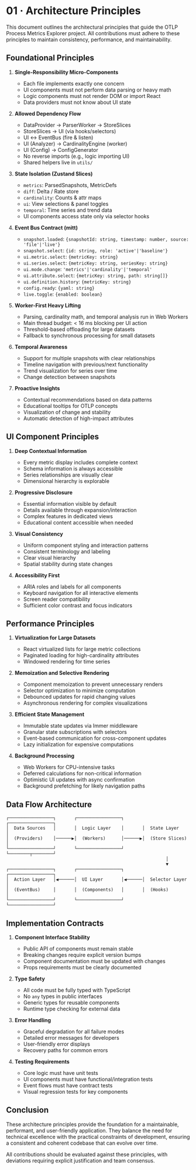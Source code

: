 # 01 · Architecture Principles

This document outlines the architectural principles that guide the OTLP Process Metrics Explorer project. All contributions must adhere to these principles to maintain consistency, performance, and maintainability.

## Foundational Principles

1. **Single-Responsibility Micro-Components**
   - Each file implements exactly one concern
   - UI components must not perform data parsing or heavy math
   - Logic components must not render DOM or import React
   - Data providers must not know about UI state

2. **Allowed Dependency Flow**
   - DataProvider → ParserWorker → StoreSlices
   - StoreSlices → UI (via hooks/selectors)
   - UI ↔ EventBus (fire & listen)
   - UI (Analyzer) → CardinalityEngine (worker)
   - UI (Config) → ConfigGenerator
   - No reverse imports (e.g., logic importing UI)
   - Shared helpers live in `utils/`

3. **State Isolation (Zustand Slices)**
   - `metrics`: ParsedSnapshots, MetricDefs
   - `diff`: Delta / Rate store
   - `cardinality`: Counts & attr maps
   - `ui`: View selections & panel toggles
   - `temporal`: Time series and trend data
   - UI components access state only via selector hooks

4. **Event Bus Contract (mitt)**
   - `snapshot.loaded`: `{snapshotId: string, timestamp: number, source: 'file'|'live'}`
   - `snapshot.select`: `{id: string, role: 'active'|'baseline'}`
   - `ui.metric.select`: `{metricKey: string}`
   - `ui.series.select`: `{metricKey: string, seriesKey: string}`
   - `ui.mode.change`: `'metrics'|'cardinality'|'temporal'`
   - `ui.attribute.select`: `{metricKey: string, path: string[]}`
   - `ui.definition.history`: `{metricKey: string}`
   - `config.ready`: `{yaml: string}`
   - `live.toggle`: `{enabled: boolean}`

5. **Worker-First Heavy Lifting**
   - Parsing, cardinality math, and temporal analysis run in Web Workers
   - Main thread budget: < 16 ms blocking per UI action
   - Threshold-based offloading for large datasets
   - Fallback to synchronous processing for small datasets

6. **Temporal Awareness**
   - Support for multiple snapshots with clear relationships
   - Timeline navigation with previous/next functionality
   - Trend visualization for series over time
   - Change detection between snapshots

7. **Proactive Insights**
   - Contextual recommendations based on data patterns
   - Educational tooltips for OTLP concepts
   - Visualization of change and stability
   - Automatic detection of high-impact attributes

## UI Component Principles

1. **Deep Contextual Information**
   - Every metric display includes complete context
   - Schema information is always accessible
   - Series relationships are visually clear
   - Dimensional hierarchy is explorable

2. **Progressive Disclosure**
   - Essential information visible by default
   - Details available through expansion/interaction
   - Complex features in dedicated views
   - Educational content accessible when needed

3. **Visual Consistency**
   - Uniform component styling and interaction patterns
   - Consistent terminology and labeling
   - Clear visual hierarchy
   - Spatial stability during state changes

4. **Accessibility First**
   - ARIA roles and labels for all components
   - Keyboard navigation for all interactive elements
   - Screen reader compatibility
   - Sufficient color contrast and focus indicators

## Performance Principles

1. **Virtualization for Large Datasets**
   - React virtualized lists for large metric collections
   - Paginated loading for high-cardinality attributes
   - Windowed rendering for time series

2. **Memoization and Selective Rendering**
   - Component memoization to prevent unnecessary renders
   - Selector optimization to minimize computation
   - Debounced updates for rapid changing values
   - Asynchronous rendering for complex visualizations

3. **Efficient State Management**
   - Immutable state updates via Immer middleware
   - Granular state subscriptions with selectors
   - Event-based communication for cross-component updates
   - Lazy initialization for expensive computations

4. **Background Processing**
   - Web Workers for CPU-intensive tasks
   - Deferred calculations for non-critical information
   - Optimistic UI updates with async confirmation
   - Background prefetching for likely navigation paths

## Data Flow Architecture

```
┌─────────────────┐       ┌─────────────────┐       ┌─────────────────┐
│  Data Sources   │       │  Logic Layer    │       │  State Layer    │
│  (Providers)    │──────▶│  (Workers)      │──────▶│  (Store Slices) │
└─────────────────┘       └─────────────────┘       └────────┬────────┘
                                                             │
                                                             ▼
┌─────────────────┐       ┌─────────────────┐       ┌─────────────────┐
│  Action Layer   │◀──────│  UI Layer       │◀──────│  Selector Layer │
│  (EventBus)     │       │  (Components)   │       │  (Hooks)        │
└─────────────────┘       └─────────────────┘       └─────────────────┘
```

## Implementation Contracts

1. **Component Interface Stability**
   - Public API of components must remain stable
   - Breaking changes require explicit version bumps
   - Component documentation must be updated with changes
   - Props requirements must be clearly documented

2. **Type Safety**
   - All code must be fully typed with TypeScript
   - No `any` types in public interfaces
   - Generic types for reusable components
   - Runtime type checking for external data

3. **Error Handling**
   - Graceful degradation for all failure modes
   - Detailed error messages for developers
   - User-friendly error displays
   - Recovery paths for common errors

4. **Testing Requirements**
   - Core logic must have unit tests
   - UI components must have functional/integration tests
   - Event flows must have contract tests
   - Visual regression tests for key components

## Conclusion

These architecture principles provide the foundation for a maintainable, performant, and user-friendly application. They balance the need for technical excellence with the practical constraints of development, ensuring a consistent and coherent codebase that can evolve over time.

All contributions should be evaluated against these principles, with deviations requiring explicit justification and team consensus.